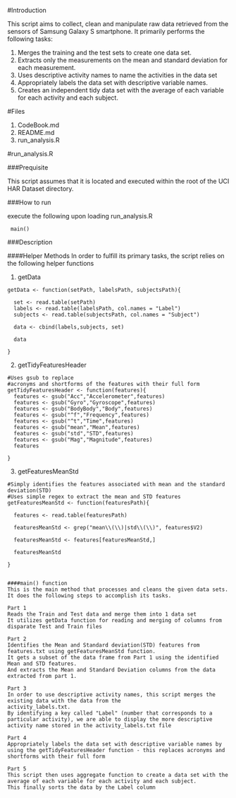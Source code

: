 #Introduction

This script aims to collect, clean and manipulate raw data retrieved from the sensors of Samsung Galaxy S smartphone. It primarily performs the following tasks:

1. Merges the training and the test sets to create one data set.
2. Extracts only the measurements on the mean and standard deviation for each measurement. 
3. Uses descriptive activity names to name the activities in the data set
4. Appropriately labels the data set with descriptive variable names. 
5. Creates an independent tidy data set with the average of each variable for each activity and each subject.

#Files

  1. CodeBook.md
  2. README.md
  3. run_analysis.R

#run_analysis.R

###Prequisite 

This script assumes that it is located and executed within the root of the UCI HAR Dataset directory.

###How to run 

execute the following upon loading run_analysis.R
```{r}
 main() 
```

###Description


####Helper Methods
In order to fulfill its primary tasks, the script relies on the following helper functions

1. getData
```{r}
getData <- function(setPath, labelsPath, subjectsPath){
 
  set <- read.table(setPath)
  labels <- read.table(labelsPath, col.names = "Label")
  subjects <- read.table(subjectsPath, col.names = "Subject")
  
  data <- cbind(labels,subjects, set)

  data

}
```
2. getTidyFeaturesHeader

```{r}
#Uses gsub to replace
#acronyms and shortforms of the features with their full form
getTidyFeaturesHeader <- function(features){
  features <- gsub("Acc","Accelerometer",features)
  features <- gsub("Gyro","Gyroscope",features)
  features <- gsub("BodyBody","Body",features)
  features <- gsub("^f","Frequency",features)
  features <- gsub("^t","Time",features)
  features <- gsub("mean","Mean",features)
  features <- gsub("std","STD",features)
  features <- gsub("Mag","Magnitude",features)
  features
  
}

```
3. getFeaturesMeanStd

```{r}
#Simply identifies the features associated with mean and the standard deviation(STD)
#Uses simple regex to extract the mean and STD features
getFeaturesMeanStd <- function(featuresPath){
  
  features <- read.table(featuresPath)
  
  featuresMeanStd <- grep("mean\\(\\)|std\\(\\)", features$V2)
  
  featuresMeanStd <- features[featuresMeanStd,]
  
  featuresMeanStd
  
}


####main() function
This is the main method that processes and cleans the given data sets. It does the following steps to accomplish its tasks.

Part 1
Reads the Train and Test data and merge them into 1 data set
It utilizes getData function for reading and merging of columns from disparate Test and Train files

Part 2
Identifies the Mean and Standard deviation(STD) features from features.txt using getFeaturesMeanStd function.
It gets a subset of the data frame from Part 1 using the identified Mean and STD features.
And extracts the Mean and Standard Deviation columns from the data extracted from part 1.

Part 3
In order to use descriptive activity names, this script merges the existing data with the data from the
activity_labels.txt.
By identifying a key called "Label" (number that corresponds to a particular activity), we are able to display the more descriptive activity name stored in the activity_labels.txt file

Part 4 
Appropriately labels the data set with descriptive variable names by using the getTidyFeaturesHeader function - this replaces acronyms and shortforms with their full form

Part 5
This script then uses aggregate function to create a data set with the average of each variable for each activity and each subject.
This finally sorts the data by the Label column
